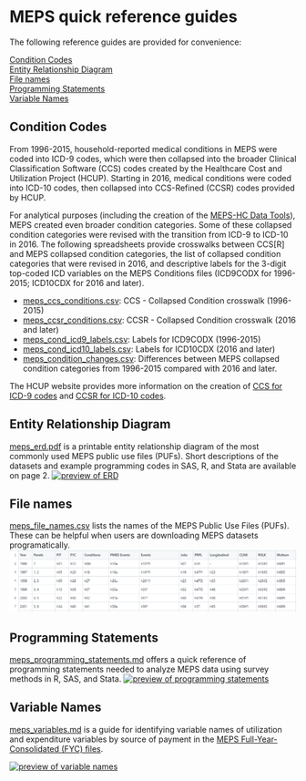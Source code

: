 # MEPS quick reference guides

The following reference guides are provided for convenience:

[Condition Codes](#condition-codes)
<br>
[Entity Relationship Diagram](#entity-relationship-diagram)
<br>
[File names](#file-names)
<br>
[Programming Statements](#programming-statements)
<br>
[Variable Names](#variable-names)


## Condition Codes

From 1996-2015, household-reported medical conditions in MEPS were coded into ICD-9 codes, which were then collapsed into the broader Clinical Classification Software (CCS) codes created by the Healthcare Cost and Utilization Project (HCUP). Starting in 2016, medical conditions were coded into ICD-10 codes, then collapsed into CCS-Refined (CCSR) codes provided by HCUP.

For analytical purposes (including the creation of the [MEPS-HC Data Tools](https://datatools.ahrq.gov/meps-hc)), MEPS created even broader condition categories. Some of these collapsed condition categories were revised with the transition from ICD-9 to ICD-10 in 2016. The following spreadsheets provide crosswalks between CCS[R] and MEPS collapsed condition categories, the list of collapsed condition categories that were revised in 2016, and descriptive labels for the 3-digit top-coded ICD variables on the MEPS Conditions files (ICD9CODX for 1996-2015; ICD10CDX for 2016 and later).

* [meps_ccs_conditions.csv](meps_ccs_conditions.csv): CCS - Collapsed Condition crosswalk (1996-2015)
* [meps_ccsr_conditions.csv](meps_ccsr_conditions.csv): CCSR - Collapsed Condition crosswalk (2016 and later)
* [meps_cond_icd9_labels.csv](meps_cond_icd9_labels.csv): Labels for ICD9CODX (1996-2015)
* [meps_cond_icd10_labels.csv](meps_cond_icd10_labels.csv): Labels for ICD10CDX (2016 and later)
* [meps_condition_changes.csv](meps_condition_changes.csv): Differences between MEPS collapsed condition categories from 1996-2015 compared with 2016 and later.

The HCUP website provides more information on the creation of [CCS for ICD-9 codes](https://www.hcup-us.ahrq.gov/toolssoftware/ccs/ccs.jsp) and [CCSR for ICD-10 codes](https://www.hcup-us.ahrq.gov/toolssoftware/ccsr/ccs_refined.jsp).


## Entity Relationship Diagram
[meps_erd.pdf](meps_erd.pdf) is a printable entity relationship diagram of the most commonly used MEPS public use files (PUFs). Short descriptions of the datasets and example programming codes in SAS, R, and Stata are available on page 2.
[<img src = "../_images/meps_erd.png" alt = "preview of ERD" width = 500>](meps_erd.pdf)

## File names
[meps_file_names.csv](meps_file_names.csv) lists the names of the MEPS Public Use Files (PUFs). These can be helpful when users are downloading MEPS datasets programatically.
[![preview of file names](../_images/meps_file_names.png)](meps_file_names.csv)

## Programming Statements
[meps_programming_statements.md](meps_programming_statements.md) offers a quick reference of programming statements needed to analyze MEPS data using survey methods in R, SAS, and Stata.
[![preview of programming statements](../_images/meps_programming_statements.png)](meps_programming_statements.md)

## Variable Names
[meps_variables.md](meps_variables.md) is a guide for identifying variable names of utilization and  expenditure variables by source of payment in the [MEPS Full-Year-Consolidated (FYC) files](https://meps.ahrq.gov/mepsweb/data_stats/download_data_files_results.jsp?cboDataYear=All&cboDataTypeY=1%2CHousehold+Full+Year+File&buttonYearandDataType=Search&cboPufNumber=All&SearchTitle=Consolidated+Data).

[![preview of variable names](../_images/meps_variables.png)](meps_variables.md)
